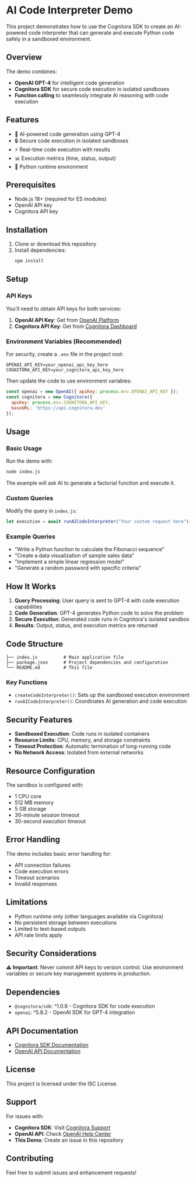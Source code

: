 # AI Code Interpreter Demo

This project demonstrates how to use the Cognitora SDK to create an AI-powered code interpreter that can generate and execute Python code safely in a sandboxed environment.

## Overview

The demo combines:
- **OpenAI GPT-4** for intelligent code generation
- **Cognitora SDK** for secure code execution in isolated sandboxes
- **Function calling** to seamlessly integrate AI reasoning with code execution

## Features

- 🤖 AI-powered code generation using GPT-4
- 🔒 Secure code execution in isolated sandboxes
- ⚡ Real-time code execution with results
- 📊 Execution metrics (time, status, output)
- 🐍 Python runtime environment

## Prerequisites

- Node.js 18+ (required for ES modules)
- OpenAI API key
- Cognitora API key

## Installation

1. Clone or download this repository
2. Install dependencies:
   ```bash
   npm install
   ```

## Setup

### API Keys

You'll need to obtain API keys for both services:

1. **OpenAI API Key**: Get from [OpenAI Platform](https://platform.openai.com/api-keys)
2. **Cognitora API Key**: Get from [Cognitora Dashboard](https://cognitora.dev)

### Environment Variables (Recommended)

For security, create a `.env` file in the project root:

```env
OPENAI_API_KEY=your_openai_api_key_here
COGNITORA_API_KEY=your_cognitora_api_key_here
```

Then update the code to use environment variables:

```javascript
const openai = new OpenAI({ apiKey: process.env.OPENAI_API_KEY });
const cognitora = new Cognitora({ 
  apiKey: process.env.COGNITORA_API_KEY,
  baseURL: 'https://api.cognitora.dev'
});
```

## Usage

### Basic Usage

Run the demo with:

```bash
node index.js
```

The example will ask AI to generate a factorial function and execute it.

### Custom Queries

Modify the query in `index.js`:

```javascript
let execution = await runAICodeInterpreter("Your custom request here");
```

### Example Queries

- "Write a Python function to calculate the Fibonacci sequence"
- "Create a data visualization of sample sales data"
- "Implement a simple linear regression model"
- "Generate a random password with specific criteria"

## How It Works

1. **Query Processing**: User query is sent to GPT-4 with code execution capabilities
2. **Code Generation**: GPT-4 generates Python code to solve the problem
3. **Secure Execution**: Generated code runs in Cognitora's isolated sandbox
4. **Results**: Output, status, and execution metrics are returned

## Code Structure

```
├── index.js          # Main application file
├── package.json      # Project dependencies and configuration
└── README.md         # This file
```

### Key Functions

- `createCodeInterpreter()`: Sets up the sandboxed execution environment
- `runAICodeInterpreter()`: Coordinates AI generation and code execution

## Security Features

- **Sandboxed Execution**: Code runs in isolated containers
- **Resource Limits**: CPU, memory, and storage constraints
- **Timeout Protection**: Automatic termination of long-running code
- **No Network Access**: Isolated from external networks

## Resource Configuration

The sandbox is configured with:
- 1 CPU core
- 512 MB memory
- 5 GB storage
- 30-minute session timeout
- 30-second execution timeout

## Error Handling

The demo includes basic error handling for:
- API connection failures
- Code execution errors
- Timeout scenarios
- Invalid responses

## Limitations

- Python runtime only (other languages available via Cognitora)
- No persistent storage between executions
- Limited to text-based outputs
- API rate limits apply

## Security Considerations

⚠️ **Important**: Never commit API keys to version control. Use environment variables or secure key management systems in production.

## Dependencies

- `@cognitora/sdk`: ^1.0.6 - Cognitora SDK for code execution
- `openai`: ^5.8.2 - OpenAI SDK for GPT-4 integration

## API Documentation

- [Cognitora SDK Documentation](https://www.cognitora.dev/docs/getting-started/getting-started)
- [OpenAI API Documentation](https://platform.openai.com/docs)

## License

This project is licensed under the ISC License.

## Support

For issues with:
- **Cognitora SDK**: Visit [Cognitora Support](https://cognitora.dev/support)
- **OpenAI API**: Check [OpenAI Help Center](https://help.openai.com)
- **This Demo**: Create an issue in this repository

## Contributing

Feel free to submit issues and enhancement requests! 